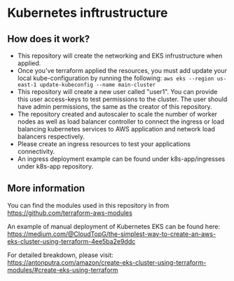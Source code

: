 # Kubernetes inftrustructure

## How does it work?

- This repository will create the networking and EKS infrustructure when applied.
- Once you've terraform applied the resources, you must add update your local kube-configuration by running the following:
`aws eks --region us-east-1 update-kubeconfig --name main-cluster`
- This repository will create a new user called "user1". You can provide this user access-keys to test permissions to the cluster. The user should have admin permissions, the same as the creator of this repository.
- The repository created and autoscaler to scale the number of worker nodes as well as load balancer controller to connect the ingress or load balancing kubernetes services to AWS application and network load balancers respectively.
- Please create an ingress resources to test your applications connectivity. 
- An ingress deployment example can be found under k8s-app/ingresses under k8s-app repository.

## More information

You can find the modules used in this repository in from https://github.com/terraform-aws-modules

An example of manual deployment of Kubernetes EKS can be found here: https://medium.com/@CloudTopG/the-simplest-way-to-create-an-aws-eks-cluster-using-terraform-4ee5ba2e9ddc

For detailed breakdown, please visit: https://antonputra.com/amazon/create-eks-cluster-using-terraform-modules/#create-eks-using-terraform

